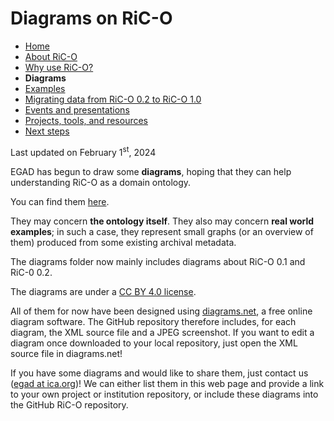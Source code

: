 # Diagrams on RiC-O

* [Home](index.html)
* [About RiC-O](about.html)
* [Why use RiC-O?](why-use-RiC-O.html)
* **Diagrams**
* [Examples](examples.html)
* [Migrating data from RiC-O 0.2 to RiC-O 1.0](migrating-data-from-RIC-O-v0.2-to-v1.0.html)
* [Events and presentations](events.html)
* [Projects, tools, and resources](projects-tools-resources.html)
* [Next steps](next-steps.html)


Last updated on February 1<sup>st</sup>, 2024

EGAD has begun to draw some **diagrams**, hoping that they can help understanding RiC-O as a domain ontology.

You can find them [here](https://github.com/ICA-EGAD/RiC-O/tree/master/diagrams).

They may concern **the ontology itself**. They also may concern **real world examples**; in such a case, they represent small graphs (or an overview of them) produced from some existing archival metadata. 

The diagrams folder now mainly includes diagrams about RiC-O 0.1 and RiC-0 0.2.

The diagrams are under a [CC BY 4.0 license](https://creativecommons.org/licenses/by/4.0/).

All of them for now have been designed using [diagrams.net](https://app.diagrams.net/), a free online diagram software. The GitHub repository therefore includes, for each diagram, the XML source file and a JPEG screenshot. If you want to edit a diagram once downloaded to your local repository, just open the XML source file in diagrams.net! 

If you have some diagrams and would like to share them, just contact us ([egad at ica.org](mailto:egad@ica.org))! We can either list them in this web page and provide a link to your own project or institution repository, or include these diagrams into the GitHub RiC-O repository.


